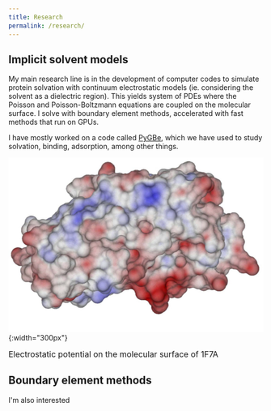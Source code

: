 ```yaml
---
title: Research
permalink: /research/
---
```


## Implicit solvent models

My main research line is in the development of computer codes to simulate protein solvation with continuum electrostatic models (ie. considering the solvent as a dielectric region).
This yields system of PDEs where the Poisson and Poisson-Boltzmann equations are coupled on the molecular surface. 
I solve with boundary element methods, accelerated with fast methods that run on GPUs.

I have mostly worked on a code called [PyGBe](https://github.com/barbagroup/pygbe), which we have used to study solvation, binding, adsorption, among other things.

![](../assets/images/1F7A_d16.jpg){:width="300px"}

<span style="font-size: 12pt;">Electrostatic potential on the molecular surface of 1F7A</span>

## Boundary element methods

I'm also interested  

